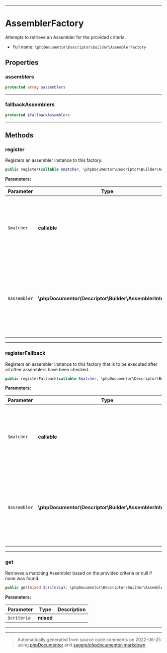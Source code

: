***

# AssemblerFactory

Attempts to retrieve an Assembler for the provided criteria.



* Full name: `\phpDocumentor\Descriptor\Builder\AssemblerFactory`



## Properties


### assemblers



```php
protected array $assemblers
```






***

### fallbackAssemblers



```php
protected $fallbackAssemblers
```






***

## Methods


### register

Registers an assembler instance to this factory.

```php
public register(callable $matcher, \phpDocumentor\Descriptor\Builder\AssemblerInterface $assembler): void
```








**Parameters:**

| Parameter | Type | Description |
|-----------|------|-------------|
| `$matcher` | **callable** | A callback function accepting the criteria as only parameter and which must<br />return a boolean. |
| `$assembler` | **\phpDocumentor\Descriptor\Builder\AssemblerInterface** | An instance of the Assembler that will be returned if the callback returns<br />true with the provided criteria. |




***

### registerFallback

Registers an assembler instance to this factory that is to be executed after all other assemblers have been
checked.

```php
public registerFallback(callable $matcher, \phpDocumentor\Descriptor\Builder\AssemblerInterface $assembler): void
```








**Parameters:**

| Parameter | Type | Description |
|-----------|------|-------------|
| `$matcher` | **callable** | A callback function accepting the criteria as only parameter and which must<br />return a boolean. |
| `$assembler` | **\phpDocumentor\Descriptor\Builder\AssemblerInterface** | An instance of the Assembler that will be returned if the callback returns<br />true with the provided criteria. |




***

### get

Retrieves a matching Assembler based on the provided criteria or null if none was found.

```php
public get(mixed $criteria): \phpDocumentor\Descriptor\Builder\AssemblerInterface|null
```








**Parameters:**

| Parameter | Type | Description |
|-----------|------|-------------|
| `$criteria` | **mixed** |  |




***


***
> Automatically generated from source code comments on 2022-06-25 using [phpDocumentor](http://www.phpdoc.org/) and [saggre/phpdocumentor-markdown](https://github.com/Saggre/phpDocumentor-markdown)
